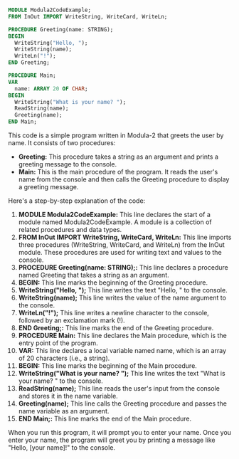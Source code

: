 ```modula-2

MODULE Modula2CodeExample;
FROM InOut IMPORT WriteString, WriteCard, WriteLn;

PROCEDURE Greeting(name: STRING);
BEGIN
  WriteString("Hello, ");
  WriteString(name);
  WriteLn("!");
END Greeting;

PROCEDURE Main;
VAR
  name: ARRAY 20 OF CHAR;
BEGIN
  WriteString("What is your name? ");
  ReadString(name);
  Greeting(name);
END Main;

```

This code is a simple program written in Modula-2 that greets the user by name. It consists of two procedures:

- **Greeting:** This procedure takes a string as an argument and prints a greeting message to the console.
- **Main:** This is the main procedure of the program. It reads the user's name from the console and then calls the Greeting procedure to display a greeting message.

Here's a step-by-step explanation of the code:

1. **MODULE Modula2CodeExample:** This line declares the start of a module named Modula2CodeExample. A module is a collection of related procedures and data types.
2. **FROM InOut IMPORT WriteString, WriteCard, WriteLn:** This line imports three procedures (WriteString, WriteCard, and WriteLn) from the InOut module. These procedures are used for writing text and values to the console.
3. **PROCEDURE Greeting(name: STRING);:** This line declares a procedure named Greeting that takes a string as an argument.
4. **BEGIN:** This line marks the beginning of the Greeting procedure.
5. **WriteString("Hello, ");** This line writes the text "Hello, " to the console.
6. **WriteString(name);** This line writes the value of the name argument to the console.
7. **WriteLn("!");** This line writes a newline character to the console, followed by an exclamation mark (!).
8. **END Greeting;:** This line marks the end of the Greeting procedure.
9. **PROCEDURE Main:** This line declares the Main procedure, which is the entry point of the program.
10. **VAR:** This line declares a local variable named name, which is an array of 20 characters (i.e., a string).
11. **BEGIN:** This line marks the beginning of the Main procedure.
12. **WriteString("What is your name? ");** This line writes the text "What is your name? " to the console.
13. **ReadString(name);** This line reads the user's input from the console and stores it in the name variable.
14. **Greeting(name);** This line calls the Greeting procedure and passes the name variable as an argument.
15. **END Main;:** This line marks the end of the Main procedure.

When you run this program, it will prompt you to enter your name. Once you enter your name, the program will greet you by printing a message like "Hello, [your name]!" to the console.
